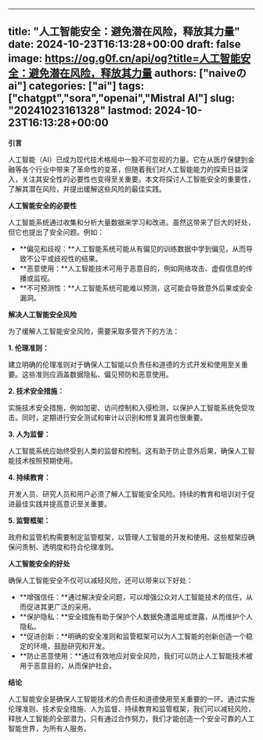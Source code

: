 
---
title: "人工智能安全：避免潜在风险，释放其力量"
date: 2024-10-23T16:13:28+00:00
draft: false
image: https://og.g0f.cn/api/og?title=人工智能安全：避免潜在风险，释放其力量
authors: ["naiveのai"]
categories: ["ai"]
tags: ["chatgpt","sora","openai","Mistral AI"]
slug: "20241023161328"
lastmod: 2024-10-23T16:13:28+00:00
---
**引言**

人工智能（AI）已成为现代技术格局中一股不可忽视的力量。它在从医疗保健到金融等各个行业中带来了革命性的变革，但随着我们对人工智能能力的探索日益深入，关注其安全性的必要性也变得至关重要。本文将探讨人工智能安全的重要性，了解其潜在风险，并提出缓解这些风险的最佳实践。

**人工智能安全的必要性**

人工智能系统通过收集和分析大量数据来学习和改进。虽然这带来了巨大的好处，但它也提出了安全问题。例如：

* **偏见和歧视：**人工智能系统可能从有偏见的训练数据中学到偏见，从而导致不公平或歧视性的结果。
* **恶意使用：**人工智能技术可用于恶意目的，例如网络攻击、虚假信息的传播或监视。
* **不可预测性：**人工智能系统可能难以预测，这可能会导致意外后果或安全漏洞。

**解决人工智能安全风险**

为了缓解人工智能安全风险，需要采取多管齐下的方法：

**1. 伦理准则：**

建立明确的伦理准则对于确保人工智能以负责任和道德的方式开发和使用至关重要。这些准则应涵盖数据隐私、偏见预防和恶意使用。

**2. 技术安全措施：**

实施技术安全措施，例如加密、访问控制和入侵检测，以保护人工智能系统免受攻击。同时，定期进行安全测试和审计以识别和修复漏洞也很重要。

**3. 人为监督：**

人工智能系统应始终受到人类的监督和控制。这有助于防止意外后果，确保人工智能技术按照预期使用。

**4. 持续教育：**

开发人员、研究人员和用户必须了解人工智能安全风险。持续的教育和培训对于促进最佳实践并提高意识至关重要。

**5. 监管框架：**

政府和监管机构需要制定监管框架，以管理人工智能的开发和使用。这些框架应确保问责制、透明度和符合伦理准则。

**人工智能安全的好处**

确保人工智能安全不仅可以减轻风险，还可以带来以下好处：

* **增强信任：**通过解决安全问题，可以增强公众对人工智能技术的信任，从而促进其更广泛的采用。
* **保护隐私：**安全措施有助于保护个人数据免遭滥用或泄露，从而维护个人隐私。
* **促进创新：**明确的安全准则和监管框架可以为人工智能的创新创造一个稳定的环境，鼓励研究和开发。
* **防止恶意使用：**通过有效地应对安全风险，我们可以防止人工智能技术被用于恶意目的，从而保护社会。

**结论**

人工智能安全是确保人工智能技术的负责任和道德使用至关重要的一环。通过实施伦理准则、技术安全措施、人为监督、持续教育和监管框架，我们可以减轻风险，释放人工智能的全部潜力。只有通过合作努力，我们才能创造一个安全可靠的人工智能世界，为所有人服务。
